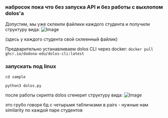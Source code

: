 ### набросок пока что без запуска API и без работы с выхлопом dolos'а

Допустим, мы уже склеили файлики каждого студента и получили структуру вида:
![Image](https://github.com/user-attachments/assets/a57dc881-abe8-4c9e-ba61-9d13df215e5d)

(здесь у каждого студента свой склеенный файлик)

Предварительно устанавливаем dolos CLI через docker: `docker pull ghcr.io/dodona-edu/dolos-cli:latest`

### запускать под linux
`cd sample`

`python3 dolos.py`


после работы скрипта dolos сгенерит структуру вида:
![Image](https://github.com/user-attachments/assets/387119ce-e4c2-4d4b-9018-d3a6cfc34351)

это грубо говоря бд с четырьмя табличками
в pairs - нужные нам similarity по каждой паре студентов